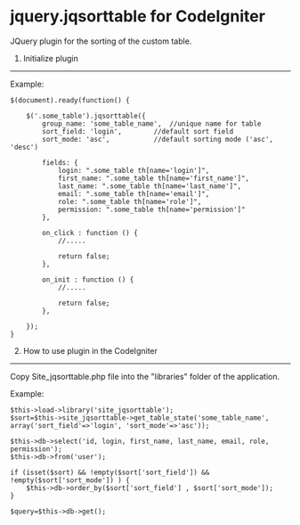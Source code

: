 jquery.jqsorttable for CodeIgniter
==================

JQuery plugin for the sorting of the custom table.


1) Initialize plugin
----------------------------------
Example:

	$(document).ready(function() {

		$('.some_table').jqsorttable({
			group_name: 'some_table_name',	//unique name for table
			sort_field: 'login',		//default sort field
			sort_mode: 'asc',			//default sorting mode ('asc', 'desc')

			fields: {
				login: ".some_table th[name='login']",
				first_name: ".some_table th[name='first_name']",
				last_name: ".some_table th[name='last_name']",
				email: ".some_table th[name='email']",
				role: ".some_table th[name='role']",
				permission: ".some_table th[name='permission']"
			},

			on_click : function () {
				//.....

				return false;	
			},

			on_init : function () {
				//.....

				return false;	
			},

		});	
	}	

2) How to use plugin in the CodeIgniter
----------------------------------

Copy Site_jqsorttable.php file into the "libraries" folder of the application.

Example:

	$this->load->library('site_jqsorttable');		
	$sort=$this->site_jqsorttable->get_table_state('some_table_name', array('sort_field'=>'login', 'sort_mode'=>'asc'));		

	$this->db->select('id, login, first_name, last_name, email, role, permission');
	$this->db->from('user');

	if (isset($sort) && !empty($sort['sort_field']) && !empty($sort['sort_mode']) ) {
		$this->db->order_by($sort['sort_field'] , $sort['sort_mode']); 				
	}

	$query=$this->db->get();
